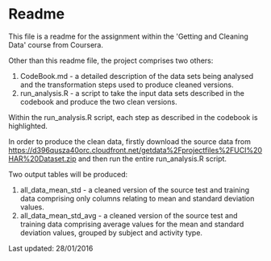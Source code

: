 # Readme

This file is a readme for the assignment within the 'Getting and Cleaning Data' course from Coursera.

Other than this readme file, the project comprises two others:

1. CodeBook.md - a detailed description of the data sets being analysed and the transformation steps used to produce cleaned versions.
2. run_analysis.R - a script to take the input data sets described in the codebook and produce the two clean versions.

Within the run_analysis.R script, each step as described in the codebook is highlighted.

In order to produce the clean data, firstly download the source data from <https://d396qusza40orc.cloudfront.net/getdata%2Fprojectfiles%2FUCI%20HAR%20Dataset.zip> and then run the entire run_analysis.R script.

Two output tables will be produced:

1. all_data_mean_std - a cleaned version of the source test and training data comprising only columns relating to mean and standard deviation values.
2. all_data_mean_std_avg - a cleaned version of the source test and training data comprising average values for the mean and standard deviation values, grouped by subject and activity type.

Last updated: 28/01/2016